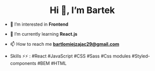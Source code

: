 <h1 align="center">Hi 👋, I’m Bartek</h1>

- 👀 I’m interested in **Frontend**
  
- 🌱 I’m currently learning **React.js** 

- 📫 How to reach me **bartlomiejzajac29@gmail.com**
  
- Skills ⚡⚡ :
  #React
  #JavaScript 
  #CSS
  #Sass
  #Css modules 
  #Styled-components 
  #BEM
  #HTML 
  
  

<!---
Bartek-Z/Bartek-Z is a ✨ special ✨ repository because its `README.md` (this file) appears on your GitHub profile.
You can click the Preview link to take a look at your changes.
--->

